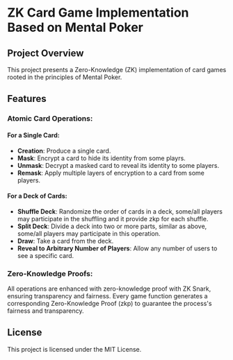 # ZK Card Game Implementation Based on Mental Poker

## Project Overview

This project presents a Zero-Knowledge (ZK) implementation of card games rooted in the principles of Mental Poker.

## Features

### Atomic Card Operations:

#### For a Single Card:
- **Creation**: Produce a single card.
- **Mask**: Encrypt a card to hide its identity from some playrs.
- **Unmask**: Decrypt a masked card to reveal its identity to some players.
- **Remask**: Apply multiple layers of encryption to a card from some players.

#### For a Deck of Cards:
- **Shuffle Deck**: Randomize the order of cards in a deck, some/all players may participate in the shuffling and it provide zkp for each shuffle.
- **Split Deck**: Divide a deck into two or more parts, similar as above, some/all players may participate in this operation.
- **Draw**: Take a card from the deck.
- **Reveal to Arbitrary Number of Players**: Allow any number of users to see a specific card.

### Zero-Knowledge Proofs:

All operations are enhanced with zero-knowledge proof with ZK Snark, ensuring transparency and fairness. Every game function generates a corresponding Zero-Knowledge Proof (zkp) to guarantee the process's fairness and transparency.

## License

This project is licensed under the MIT License.